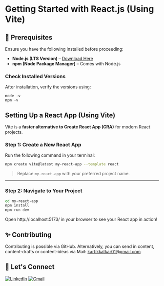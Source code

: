 # Getting Started with React.js (Using Vite)

## 📌 Prerequisites
Ensure you have the following installed before proceeding:

- **Node.js (LTS Version)** – [Download Here](https://nodejs.org/)
- **npm (Node Package Manager)** – Comes with Node.js

### Check Installed Versions
After installation, verify the versions using:

```copy
node -v
npm -v
```

## Setting Up a React App (Using Vite)

Vite is a **faster alternative to Create React App (CRA)** for modern React projects.

### **Step 1: Create a New React App**
Run the following command in your terminal:

```bash
npm create vite@latest my-react-app --template react
```

> Replace `my-react-app` with your preferred project name.

---

### **Step 2: Navigate to Your Project**
```bash
cd my-react-app
npm install
npm run dev
```

Open http://localhost:5173/ in your browser to see your React app in action! 

## ✨ Contributing

Contributing is possible via GitHub. Alternatively, you can send in content, content-drafts or content-ideas
via Mail: kartikkatkar01@gmail.com

## 🔗 Let's Connect

[![LinkedIn](https://img.shields.io/badge/LinkedIn-0077B5?style=for-the-badge&logo=linkedin&logoColor=white)](https://www.linkedin.com/in/kartik-katkar)
[![Gmail](https://img.shields.io/badge/Gmail-D14836?style=for-the-badge&logo=gmail&logoColor=white)](mailto:kartikkatkar01@gmail.com)
